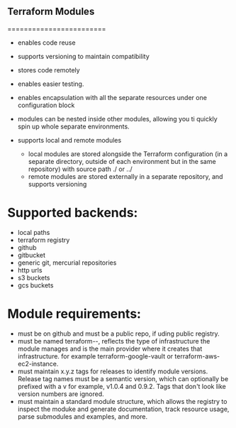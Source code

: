 ## **Terraform Modules**
========================
- enables code reuse
- supports versioning to maintain compatibility
- stores code remotely
- enables easier testing.
- enables encapsulation with all the separate resources under one configuration block
- modules can be nested inside other modules, allowing you ti quickly spin up whole separate environments.


- supports local and remote modules
    - local modules are stored alongside the Terraform configuration (in a separate directory, outside of each environment but in the same repository) with source path ./ or ../
    - remote modules are stored externally in a separate repository, and supports versioning

**Supported backends**:
======================
  - local paths
  - terraform registry
  - github
  - gitbucket
  - generic git, mercurial repositories
  - http urls
  - s3 buckets
  - gcs buckets

**Module requirements**:
========================
 - must be on github and must be a public repo, if uding public registry.
 - must be named terraform-<PROVIDER>-<NAME>, <NAME> reflects the type of infrastructure the module manages and <PROVIDER> is the main provider where it creates that infrastructure. for example terraform-google-vault or terraform-aws-ec2-instance.
 - must maintain x.y.z tags for releases to identify module versions. Release tag names must be a semantic version, which can optionally be prefixed with a v for example, v1.0.4 and 0.9.2. Tags that don't look like version numbers are ignored.
 - must maintain a standard module structure, which allows the registry to inspect the moduke and generate documentation, track resource usage, parse submodules and examples, and more.